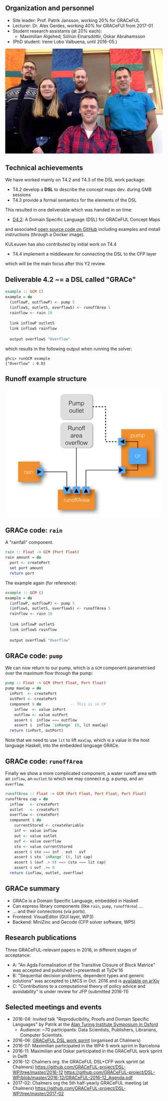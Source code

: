 ## Organization and personnel

* Site leader: Prof. Patrik Jansson, working 20% for GRACeFUL
* Lecturer: Dr. Alex Gerdes, working 40% for GRACeFUl from 2017-01
* Student research assistants (at 20% each):
    * Maximilian Algehed; Sólrún Einarsdóttir, Oskar Abrahamsson
* (PhD student: Irene Lobo Valbuena, until 2016-05.)

![GRACeFUL Chalmers team](../img/GRACeFUL_Chalmers_2017-03.jpg)


## Technical achievements

We have worked mainly on T4.2 and T4.3 of the DSL work package:

* T4.2 develop a **DSL** to describe the concept maps dev. during GMB sessions
* T4.3 provide a formal semantics for the elements of the DSL

This resulted in one deliverable which was handed in on time:

* [D4.2](deliverables/d4.2/): A Domain Specific Language (DSL) for GRACeFUL Concept Maps

and associated
[open source code on GitHub](https://github.com/GRACeFUL-project/GRACe) including
examples and install instructions (through a Docker image).

KULeuven has also contributed by initial work on T4.4

* T4.4 implement a middleware for connecting the DSL to the CFP layer

which will be the main focus after this Y2 review.

## Deliverable 4.2 ~= a DSL called "GRACe"

```haskell
example :: GCM ()
example = do
  (inflowP, outflowP) <- pump 5
  (inflowS, outletS, overflowS) <- runoffArea 5
  rainflow <- rain 10

  link inflowP outletS
  link inflowS rainflow

  output overflowS "Overflow"
```

which results in the following output when running the solver:

```
ghci> runGCM example
{"Overflow" : 0.0}
```

## Runoff example structure

![Runoff example structure](../deliverables/d4.2/fig/RunoffExample.png)

## GRACe code: `rain`

A "rainfall" component.

```haskell
rain :: Float -> GCM (Port Float)
rain amount = do
  port <- createPort
  set port amount
  return port
```

The example again (for reference):

```haskell
example :: GCM ()
example = do
  (inflowP, outflowP) <- pump 5
  (inflowS, outletS, overflowS) <- runoffArea 5
  rainflow <- rain 10

  link inflowP outletS
  link inflowS rainflow

  output overflowS "Overflow"
```


## GRACe code: `pump`

We can now return to our pump, which is a `GCM` component
parametrised over the maximum flow through the pump:

```haskell
pump :: Float -> GCM (Port Float, Port Float)
pump maxCap = do
  inPort  <- createPort
  outPort <- createPort
  component $ do             -- This is in CP
    inflow  <- value inPort
    outflow <- value outPort
    assert $  inflow === outflow
    assert $  inflow `inRange` (0, lit maxCap)
  return (inPort, outPort)
```

Note that we need to use `lit` to lift `maxCap`, which is a value in
the host language Haskell, into the embedded language GRACe.

## GRACe code: `runoffArea`

Finally we show a more complicated component, a water runoff area with
an `inflow`, an `outlet` to which we may connect e.g. a pump,
and an `overflow`.

```haskell
runoffArea :: Float -> GCM (Port Float, Port Float, Port Float)
runoffArea cap = do
  inflow   <- createPort
  outlet   <- createPort
  overflow <- createPort
  component $ do
    currentStored <- createVariable
    inf <- value inflow
    out <- value outlet
    ovf <- value overflow
    sto <- value currentStored
    assert $ sto === inf - out - ovf
    assert $ sto `inRange` (0, lit cap)
    assert $ (ovf .> 0) ==> (sto === lit cap)
    assert $ ovf .>= 0
  return (inflow, outlet, overflow)
```

## GRACe summary

* GRACe is a Domain Specific Language, embedded in Haskell
* Can express library components (like `rain`, `pump`, `runoffArea`) ...
* ... and their connections (via ports).
* Frontend: VisualEditor (GUI layer, WP3)
* Backend: MiniZinc and Gecode (CFP solver software, WP5)



## Research publications

Three GRACeFUL-relevant papers in 2016, in different stages of acceptance:

* A: "An Agda Formalisation of the Transitive Closure of Block Matrice" was accepted and published (+presented) at TyDe'16
* B: "Sequential decision problems, dependent types and generic solutions" was accepted to LMCS in Oct. 2016 and is [available on arXiv](https://arxiv.org/abs/1610.07145)
* C: "Contributions to a computational theory of policy advice and avoidability" is under review for JFP (submitted 2016-11)

## Selected meetings and events

* 2016-04: Invited talk "Reproducibility, Proofs and Domain Specific Languages" by Patrik at the [Alan Turing Institute Symposium in Oxford](https://github.com/patrikja/CoeGSS/tree/master/2016-04)
    * Audience: ~70 participants: Data Scientists, Publishers, Librarians, Computer Scientists.
* 2016-06: [GRACeFUL DSL work sprint](https://github.com/GRACeFUL-project/DSL-WP/tree/master/2016-06) (organised at Chalmers)
* 2016-07: Maximilian participated in the WP4-5 work sprint in Barcelona
* 2016-11: Maximilian and Oskar participated in the GRACeFUL work sprint in Delft
* 2016-12: Chalmers org. the GRACeFUL DSL+CFP work sprint (at Chalmers)
  https://github.com/GRACeFUL-project/DSL-WP/tree/master/2016-12
  https://github.com/GRACeFUL-project/DSL-WP/blob/master/2016-12/GRACeFUL-2016-12_Agenda.pdf
* 2017-02: Chalmers org the 5th half-yearly GRACeFUL meeting (at Chalmers)
  https://github.com/GRACeFUL-project/DSL-WP/tree/master/2017-02
